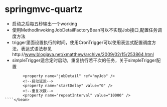 # springmvc-quartz
- 启动之后每五秒输出一个working
- 使用MethodInvokingJobDetailFactoryBean可以不实现Job接口,配置任务调度方法
- trigger里面设置执行的时间，使用CronTrigger可以使用表达式配置调度方法，表达式语法参见http://www.blogjava.net/xmatthew/archive/2009/02/15/253864.html
- simpleTrigger适合定时启动，重复执行若干次的任务，关于simpleTrigger配置
````<bean id="simpleTrigger" class="org.springframework.scheduling.quartz.SimpleTriggerBean">  
        <property name="jobDetail" ref="myJob" />
        <!--启动延迟-->
        <property name="startDelay" value="0" /> 
        <!--重复次数-->
        <property name="repeatInterval" value="10000" />  
````</bean>  
